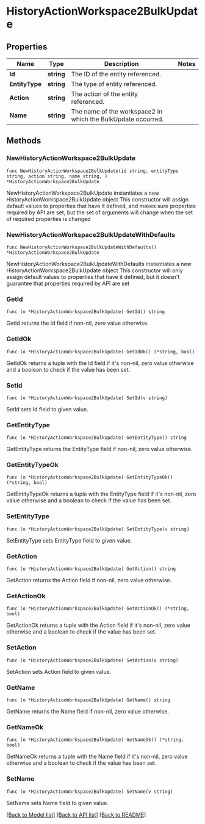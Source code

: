 # HistoryActionWorkspace2BulkUpdate

## Properties

Name | Type | Description | Notes
------------ | ------------- | ------------- | -------------
**Id** | **string** | The ID of the entity referenced. | 
**EntityType** | **string** | The type of entity referenced. | 
**Action** | **string** | The action of the entity referenced. | 
**Name** | **string** | The name of the workspace2 in which the BulkUpdate occurred. | 

## Methods

### NewHistoryActionWorkspace2BulkUpdate

`func NewHistoryActionWorkspace2BulkUpdate(id string, entityType string, action string, name string, ) *HistoryActionWorkspace2BulkUpdate`

NewHistoryActionWorkspace2BulkUpdate instantiates a new HistoryActionWorkspace2BulkUpdate object
This constructor will assign default values to properties that have it defined,
and makes sure properties required by API are set, but the set of arguments
will change when the set of required properties is changed

### NewHistoryActionWorkspace2BulkUpdateWithDefaults

`func NewHistoryActionWorkspace2BulkUpdateWithDefaults() *HistoryActionWorkspace2BulkUpdate`

NewHistoryActionWorkspace2BulkUpdateWithDefaults instantiates a new HistoryActionWorkspace2BulkUpdate object
This constructor will only assign default values to properties that have it defined,
but it doesn't guarantee that properties required by API are set

### GetId

`func (o *HistoryActionWorkspace2BulkUpdate) GetId() string`

GetId returns the Id field if non-nil, zero value otherwise.

### GetIdOk

`func (o *HistoryActionWorkspace2BulkUpdate) GetIdOk() (*string, bool)`

GetIdOk returns a tuple with the Id field if it's non-nil, zero value otherwise
and a boolean to check if the value has been set.

### SetId

`func (o *HistoryActionWorkspace2BulkUpdate) SetId(v string)`

SetId sets Id field to given value.


### GetEntityType

`func (o *HistoryActionWorkspace2BulkUpdate) GetEntityType() string`

GetEntityType returns the EntityType field if non-nil, zero value otherwise.

### GetEntityTypeOk

`func (o *HistoryActionWorkspace2BulkUpdate) GetEntityTypeOk() (*string, bool)`

GetEntityTypeOk returns a tuple with the EntityType field if it's non-nil, zero value otherwise
and a boolean to check if the value has been set.

### SetEntityType

`func (o *HistoryActionWorkspace2BulkUpdate) SetEntityType(v string)`

SetEntityType sets EntityType field to given value.


### GetAction

`func (o *HistoryActionWorkspace2BulkUpdate) GetAction() string`

GetAction returns the Action field if non-nil, zero value otherwise.

### GetActionOk

`func (o *HistoryActionWorkspace2BulkUpdate) GetActionOk() (*string, bool)`

GetActionOk returns a tuple with the Action field if it's non-nil, zero value otherwise
and a boolean to check if the value has been set.

### SetAction

`func (o *HistoryActionWorkspace2BulkUpdate) SetAction(v string)`

SetAction sets Action field to given value.


### GetName

`func (o *HistoryActionWorkspace2BulkUpdate) GetName() string`

GetName returns the Name field if non-nil, zero value otherwise.

### GetNameOk

`func (o *HistoryActionWorkspace2BulkUpdate) GetNameOk() (*string, bool)`

GetNameOk returns a tuple with the Name field if it's non-nil, zero value otherwise
and a boolean to check if the value has been set.

### SetName

`func (o *HistoryActionWorkspace2BulkUpdate) SetName(v string)`

SetName sets Name field to given value.



[[Back to Model list]](../README.md#documentation-for-models) [[Back to API list]](../README.md#documentation-for-api-endpoints) [[Back to README]](../README.md)


